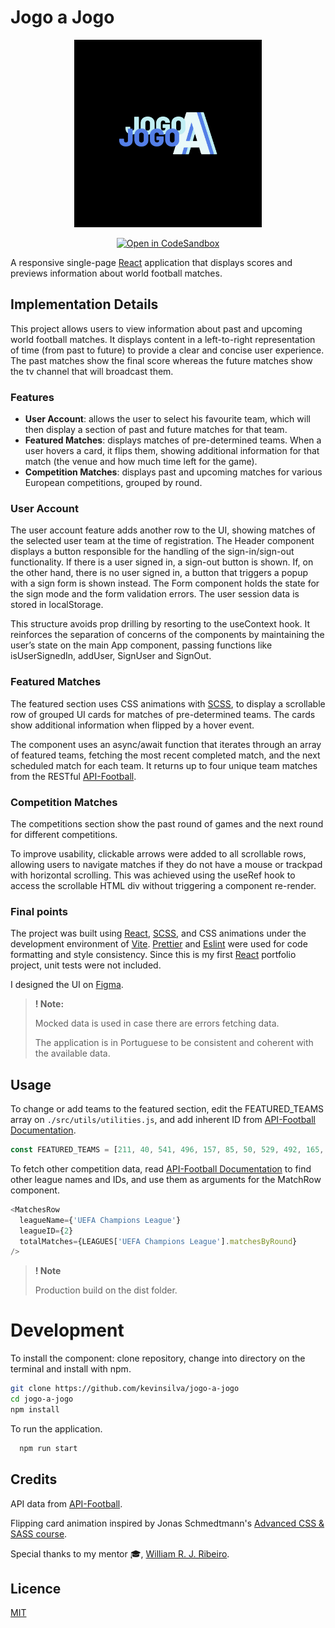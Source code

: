 # Jogo a Jogo

<p align="center"><img src="./src/assets/logo.jpg" width="300"></p>

<div align="center">

<a href="">[![Open in CodeSandbox](https://img.shields.io/badge/Open%20in-CodeSandbox-success?style=flat-square&logo=codesandbox)](https://codesandbox.io/p/github/kevinsilva/jogo-a-jogo/main?workspaceId=1f184592-fa38-402f-b23c-0307de96618d&file=%2FREADME.md)</a>

</div>

A responsive single-page [React](https://reactjs.org/) application that displays scores and previews information about world football matches.

## Implementation Details

This project allows users to view information about past and upcoming world football matches. It displays content in a left-to-right representation of time (from past to future) to provide a clear and concise user experience. The past matches show the final score whereas the future matches show the tv channel that will broadcast them.

### Features

- **User Account**: allows the user to select his favourite team, which will then display a section of past and future matches for that team.
- **Featured Matches**: displays matches of pre-determined teams. When a user hovers a card, it flips them, showing additional information for that match (the venue and how much time left for the game).
- **Competition Matches**: displays past and upcoming matches for various European competitions, grouped by round.

### User Account

The user account feature adds another row to the UI, showing matches of the selected user team at the time of registration. The Header component displays a button responsible for the handling of the sign-in/sign-out functionality. If there is a user signed in, a sign-out button is shown. If, on the other hand, there is no user signed in, a button that triggers a popup with a sign form is shown instead. The Form component holds the state for the sign mode and the form validation errors. The user session data is stored in localStorage.

This structure avoids prop drilling by resorting to the useContext hook. It reinforces the separation of concerns of the components by maintaining the user’s state on the main App component, passing functions like isUserSignedIn, addUser, SignUser and SignOut.

### Featured Matches

The featured section uses CSS animations with [SCSS](https://sass-lang.com/), to display a scrollable row of grouped UI cards for matches of pre-determined teams. The cards show additional information when flipped by a hover event.

The component uses an async/await function that iterates through an array of featured teams, fetching the most recent completed match, and the next scheduled match for each team. It returns up to four unique team matches from the RESTful [API-Football](https://www.api-football.com/documentation-v3#section/Authentication/RAPIDAPI-Account).

### Competition Matches

The competitions section show the past round of games and the next round for different competitions.

To improve usability, clickable arrows were added to all scrollable rows, allowing users to navigate matches if they do not have a mouse or trackpad with horizontal scrolling. This was achieved using the useRef hook to access the scrollable HTML div without triggering a component re-render.

### Final points

The project was built using [React](https://reactjs.org/), [SCSS](https://sass-lang.com/), and CSS animations under the development environment of [Vite](https://vitejs.dev/). [Prettier](https://prettier.io/) and [Eslint](https://eslint.org/) were used for code formatting and style consistency. Since this is my first [React](https://reactjs.org/) portfolio project, unit tests were not included.

I designed the UI on [Figma](https://www.figma.com/).

> **! Note:**
>
> Mocked data is used in case there are errors fetching data.
>
> The application is in Portuguese to be consistent and coherent with the available data.

## Usage

To change or add teams to the featured section, edit the FEATURED_TEAMS array on `./src/utils/utilities.js`, and add inherent ID from [API-Football Documentation](https://www.api-football.com/documentation-v3#section/Authentication/RAPIDAPI-Account).

```js
const FEATURED_TEAMS = [211, 40, 541, 496, 157, 85, 50, 529, 492, 165, 80];
```

To fetch other competition data, read [API-Football Documentation](https://www.api-football.com/documentation-v3#section/Authentication/RAPIDAPI-Account) to find other league names and IDs, and use them as arguments for the MatchRow component.

```js
<MatchesRow
  leagueName={'UEFA Champions League'}
  leagueID={2}
  totalMatches={LEAGUES['UEFA Champions League'].matchesByRound}
/>
```

> **! Note**
>
> Production build on the dist folder.

# Development

To install the component: clone repository, change into directory on the terminal and install with npm.

```bash
git clone https://github.com/kevinsilva/jogo-a-jogo
cd jogo-a-jogo
npm install
```

To run the application.

```bash
  npm run start
```

## Credits

API data from [API-Football](https://www.api-football.com/documentation-v3#section/Authentication/RAPIDAPI-Account).

Flipping card animation inspired by Jonas Schmedtmann's [Advanced CSS & SASS course](https://www.udemy.com/course/advanced-css-and-sass/).

Special thanks to my mentor 🎓, [William R. J. Ribeiro](https://github.com/williamrjribeiro/).

## Licence

[MIT](https://choosealicense.com/licenses/mit/)
